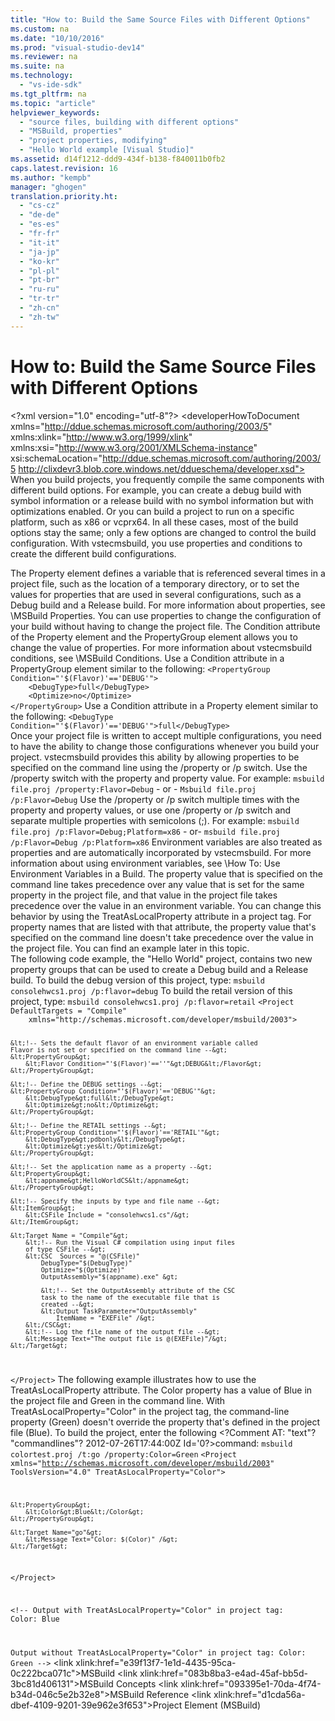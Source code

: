 ```yaml
---
title: "How to: Build the Same Source Files with Different Options"
ms.custom: na
ms.date: "10/10/2016"
ms.prod: "visual-studio-dev14"
ms.reviewer: na
ms.suite: na
ms.technology: 
  - "vs-ide-sdk"
ms.tgt_pltfrm: na
ms.topic: "article"
helpviewer_keywords: 
  - "source files, building with different options"
  - "MSBuild, properties"
  - "project properties, modifying"
  - "Hello World example [Visual Studio]"
ms.assetid: d14f1212-ddd9-434f-b138-f840011b0fb2
caps.latest.revision: 16
ms.author: "kempb"
manager: "ghogen"
translation.priority.ht: 
  - "cs-cz"
  - "de-de"
  - "es-es"
  - "fr-fr"
  - "it-it"
  - "ja-jp"
  - "ko-kr"
  - "pl-pl"
  - "pt-br"
  - "ru-ru"
  - "tr-tr"
  - "zh-cn"
  - "zh-tw"
---
```

# How to: Build the Same Source Files with Different Options
\<?xml version="1.0" encoding="utf-8"?>
\<developerHowToDocument xmlns="http://ddue.schemas.microsoft.com/authoring/2003/5" xmlns:xlink="http://www.w3.org/1999/xlink" xmlns:xsi="http://www.w3.org/2001/XMLSchema-instance" xsi:schemaLocation="http://ddue.schemas.microsoft.com/authoring/2003/5 http://clixdevr3.blob.core.windows.net/ddueschema/developer.xsd">
  <introduction>
    <para>When you build projects, you frequently compile the same components with different build options. For example, you can create a debug build with symbol information or a release build with no symbol information but with optimizations enabled. Or you can build a project to run on a specific platform, such as x86 or <token>vcprx64</token>. In all these cases, most of the build options stay the same; only a few options are changed to control the build configuration. With <token>vstecmsbuild</token>, you use properties and conditions to create the different build configurations.</para>
  </introduction>
  <section>
    <title>Using Properties to Modify Projects</title>
    <content>
      <para>The <unmanagedCodeEntityReference>Property</unmanagedCodeEntityReference> element defines a variable that is referenced several times in a project file, such as the location of a temporary directory, or to set the values for properties that are used in several configurations, such as a Debug build and a Release build. For more information about properties, see \<link xlink:href="962912ac-8931-49bf-a88c-0200b6e37362">MSBuild Properties</link>.</para>
      <para>You can use properties to change the configuration of your build without having to change the project file. The <unmanagedCodeEntityReference>Condition</unmanagedCodeEntityReference> attribute of the <unmanagedCodeEntityReference>Property</unmanagedCodeEntityReference> element and the <unmanagedCodeEntityReference>PropertyGroup</unmanagedCodeEntityReference> element allows you to change the value of properties. For more information about <token>vstecmsbuild</token> conditions, see \<link xlink:href="9d7aa308-b667-48ed-b4c9-a61e49eb0a85">MSBuild Conditions</link>.</para>
      <procedure>
        <title>To set a group of properties based on another property</title>
        <steps class="bullet">
          <step>
            <content>
              <para>Use a <unmanagedCodeEntityReference>Condition</unmanagedCodeEntityReference> attribute in a <unmanagedCodeEntityReference>PropertyGroup</unmanagedCodeEntityReference> element similar to the following:</para>
              <code>&lt;PropertyGroup Condition="'$(Flavor)'=='DEBUG'"&gt;
    &lt;DebugType&gt;full&lt;/DebugType&gt;
    &lt;Optimize&gt;no&lt;/Optimize&gt;
&lt;/PropertyGroup&gt;</code>
            </content>
          </step>
        </steps>
      </procedure>
      <procedure>
        <title>To define a property based on another property</title>
        <steps class="bullet">
          <step>
            <content>
              <para>Use a <unmanagedCodeEntityReference>Condition</unmanagedCodeEntityReference> attribute in a <unmanagedCodeEntityReference>Property</unmanagedCodeEntityReference> element similar to the following:</para>
              <code>&lt;DebugType Condition="'$(Flavor)'=='DEBUG'"&gt;full&lt;/DebugType&gt;</code>
            </content>
          </step>
        </steps>
      </procedure>
    </content>
  </section>
  <section>
    <title>Specifying Properties on the Command Line</title>
    <content>
      <para>Once your project file is written to accept multiple configurations, you need to have the ability to change those configurations whenever you build your project. <token>vstecmsbuild</token> provides this ability by allowing properties to be specified on the command line using the <system>/property</system> or <system>/p</system> switch.</para>
      <procedure>
        <title>To set a project property at the command line</title>
        <steps class="bullet">
          <step>
            <content>
              <para>Use the <system>/property</system> switch with the property and property value. For example:</para>
              <code>msbuild file.proj /property:Flavor=Debug</code>
              <para>- or -</para>
              <code>Msbuild file.proj /p:Flavor=Debug</code>
            </content>
          </step>
        </steps>
      </procedure>
      <procedure>
        <title>To specify more than one project property at the command line</title>
        <steps class="bullet">
          <step>
            <content>
              <para>Use the <system>/property</system> or <system>/p</system> switch multiple times with the property and property values, or use one <system>/property</system> or <system>/p</system> switch and separate multiple properties with semicolons (;). For example:</para>
              <code>msbuild file.proj /p:Flavor=Debug;Platform=x86</code>
              <para>- or-</para>
              <code>msbuild file.proj /p:Flavor=Debug /p:Platform=x86</code>
            </content>
          </step>
        </steps>
      </procedure>
      <para>Environment variables are also treated as properties and are automatically incorporated by <token>vstecmsbuild</token>. For more information about using environment variables, see \<link xlink:href="7f9e4469-8865-4b59-aab3-3ff26bd36e77">How To: Use Environment Variables in a Build</link>.</para>
      <para>The property value that is specified on the command line takes precedence over any value that is set for the same property in the project file, and that value in the project file takes precedence over the value in an environment variable.</para>
      <para>You can change this behavior by using the <unmanagedCodeEntityReference>TreatAsLocalProperty</unmanagedCodeEntityReference> attribute in a project tag. For property names that are listed with that attribute, the property value that's specified on the command line doesn't take precedence over the value in the project file. You can find an example later in this topic.</para>
    </content>
  </section>
  <codeExample>
    <description>
      <content>
        <para>The following code example, the "Hello World" project, contains two new property groups that can be used to create a Debug build and a Release build.</para>
        <para>To build the debug version of this project, type:</para>
        <code>msbuild consolehwcs1.proj /p:flavor=debug</code>
        <para>To build the retail version of this project, type:</para>
        <code>msbuild consolehwcs1.proj /p:flavor=retail</code>
      </content>
    </description>
    <code>&lt;Project DefaultTargets = "Compile"
    xmlns="http://schemas.microsoft.com/developer/msbuild/2003"&gt;

    &lt;!-- Sets the default flavor of an environment variable called 
    Flavor is not set or specified on the command line --&gt;
    &lt;PropertyGroup&gt;
        &lt;Flavor Condition="'$(Flavor)'==''"&gt;DEBUG&lt;/Flavor&gt;
    &lt;/PropertyGroup&gt;

    &lt;!-- Define the DEBUG settings --&gt;
    &lt;PropertyGroup Condition="'$(Flavor)'=='DEBUG'"&gt;
        &lt;DebugType&gt;full&lt;/DebugType&gt;
        &lt;Optimize&gt;no&lt;/Optimize&gt;
    &lt;/PropertyGroup&gt;

    &lt;!-- Define the RETAIL settings --&gt;
    &lt;PropertyGroup Condition="'$(Flavor)'=='RETAIL'"&gt;
        &lt;DebugType&gt;pdbonly&lt;/DebugType&gt;
        &lt;Optimize&gt;yes&lt;/Optimize&gt;
    &lt;/PropertyGroup&gt;

    &lt;!-- Set the application name as a property --&gt;
    &lt;PropertyGroup&gt;
        &lt;appname&gt;HelloWorldCS&lt;/appname&gt;
    &lt;/PropertyGroup&gt;

    &lt;!-- Specify the inputs by type and file name --&gt;
    &lt;ItemGroup&gt;
        &lt;CSFile Include = "consolehwcs1.cs"/&gt;
    &lt;/ItemGroup&gt;

    &lt;Target Name = "Compile"&gt;
        &lt;!-- Run the Visual C# compilation using input files
        of type CSFile --&gt;
        &lt;CSC  Sources = "@(CSFile)"
            DebugType="$(DebugType)"
            Optimize="$(Optimize)"
            OutputAssembly="$(appname).exe" &gt;

            &lt;!-- Set the OutputAssembly attribute of the CSC
            task to the name of the executable file that is 
            created --&gt;
            &lt;Output TaskParameter="OutputAssembly"
                ItemName = "EXEFile" /&gt;
        &lt;/CSC&gt;
        &lt;!-- Log the file name of the output file --&gt;
        &lt;Message Text="The output file is @(EXEFile)"/&gt;
    &lt;/Target&gt;
&lt;/Project&gt;</code>
  </codeExample>
  <codeExample>
    <description>
      <content>
        <para>The following example illustrates how to use the <unmanagedCodeEntityReference>TreatAsLocalProperty</unmanagedCodeEntityReference> attribute. The <codeInline>Color</codeInline> property has a value of <codeInline>Blue</codeInline> in the project file and <codeInline>Green</codeInline> in the command line. With <codeInline>TreatAsLocalProperty="Color"</codeInline> in the project tag, the command-line property (<codeInline>Green</codeInline>) doesn't override the property that's defined in the project file (<codeInline>Blue</codeInline>).</para>
        <para>To build the project, enter the following \<?Comment AT: &quot;text&quot;? &quot;commandlines&quot;? 2012-07-26T17:44:00Z  Id='0?>command:</para>
        <code>msbuild colortest.proj /t:go /property:Color=Green</code>
      </content>
    </description>
    <code>&lt;Project xmlns="http://schemas.microsoft.com/developer/msbuild/2003"
ToolsVersion="4.0" TreatAsLocalProperty="Color"&gt;

    &lt;PropertyGroup&gt;
        &lt;Color&gt;Blue&lt;/Color&gt;
    &lt;/PropertyGroup&gt;

    &lt;Target Name="go"&gt;
        &lt;Message Text="Color: $(Color)" /&gt;
    &lt;/Target&gt;
&lt;/Project&gt;

&lt;!--
  Output with TreatAsLocalProperty="Color" in project tag:
     Color: Blue

  Output without TreatAsLocalProperty="Color" in project tag:
     Color: Green
--&gt;</code>
  </codeExample>
  <relatedTopics>
    \<link xlink:href="e39f13f7-1e1d-4435-95ca-0c222bca071c">MSBuild</link>
\<link xlink:href="083b8ba3-e4ad-45af-bb5d-3bc81d406131">MSBuild Concepts</link>
\<link xlink:href="093395e1-70da-4f74-b34d-046c5e2b32e8">MSBuild Reference</link>
\<link xlink:href="d1cda56a-dbef-4109-9201-39e962e3f653">Project Element (MSBuild)</link></relatedTopics>
</developerHowToDocument>